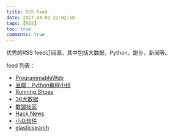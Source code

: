 ```yaml
---
title: RSS Feed
date: 2017-04-01 22:02:58
tags: [RSS]
toc: true
comments: true
---
```


优秀的RSS feed订阅源，其中包括大数据，Python，跑步，新闻等。

feed 列表：

- [ProgrammableWeb](http://feeds.feedburner.com/ProgrammableWeb)
- [豆瓣：Python编程小组](http://www.douban.com/feed/group/python/discussion)
- [Running Shoes](http://www.runningshoesguru.com/feed/)
- [36大数据](http://www.36dsj.com/feed)
- [数盟社区](http://dataunion.org/feed)
- [Hack News](http://news.ycombinator.com/rss)
- [小众软件](http://feeds.appinn.com/appinns/)
- [elasticsearch](https://www.elastic.co/blog/feed/)

